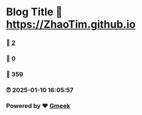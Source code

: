 # Blog Title :link: https://ZhaoTim.github.io 
### :page_facing_up: [2](https://ZhaoTim.github.io/tag.html) 
### :speech_balloon: 0 
### :hibiscus: 359 
### :alarm_clock: 2025-01-10 16:05:57 
### Powered by :heart: [Gmeek](https://github.com/Meekdai/Gmeek)
